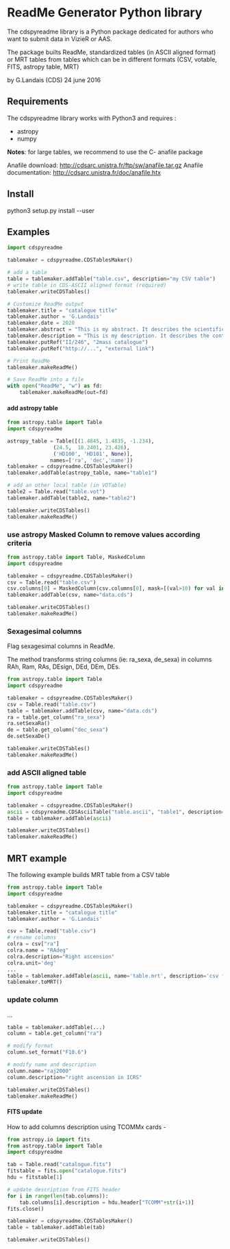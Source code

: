 
# ReadMe Generator Python library  

The cdspyreadme library is a Python package dedicated for authors who want to submit data in VizieR or AAS.

The package builts ReadMe, standardized tables (in ASCII aligned format) or MRT tables from tables which
can be in different formats (CSV, votable, FITS, astropy table, MRT)

by G.Landais (CDS) 24 june 2016

## Requirements
The cdspyreadme library works with Python3 and requires :
- astropy
- numpy

**Notes**: for large tables, we recommend to use the C- anafile package

Anafile download: http://cdsarc.unistra.fr/ftp/sw/anafile.tar.gz
Anafile documentation: http://cdsarc.unistra.fr/doc/anafile.htx

## Install
python3 setup.py install --user

## Examples
```python
import cdspyreadme

tablemaker = cdspyreadme.CDSTablesMaker()

# add a table
table = tablemaker.addTable("table.csv", description="my CSV table")
# write table in CDS-ASCII aligned format (required)
tablemaker.writeCDSTables()

# Customize ReadMe output
tablemaker.title = "catalogue title"
tablemaker.author = 'G.Landais'
tablemaker.date = 2020
tablemaker.abstract = "This is my abstract. It describes the scientific results derived from the data."
tablemaker.description = "This is my description. It describes the context of the data, like the instrumentation used or the observing conditions."
tablemaker.putRef("II/246", "2mass catalogue")
tablemaker.putRef("http://...", "external link")

# Print ReadMe
tablemaker.makeReadMe()

# Save ReadMe into a file
with open("ReadMe", "w") as fd:
    tablemaker.makeReadMe(out=fd)
```

#### add astropy table
```python
from astropy.table import Table
import cdspyreadme

astropy_table = Table([(1.4845, 1.4835, -1.234),
               (24.5,  18.2401, 23.426),
               ('HD100', 'HD101', None)],
              names=['ra', 'dec','name'])
tablemaker = cdspyreadme.CDSTablesMaker()
tablemaker.addTable(astropy_table, name="table1")

# add an other local table (in VOTable)
table2 = Table.read("table.vot")
tablemaker.addTable(table2, name="table2")

tablemaker.writeCDSTables()
tablemaker.makeReadMe()
```

### use astropy Masked Column to remove values according criteria
```python
from astropy.table import Table, MaskedColumn
import cdspyreadme

tablemaker = cdspyreadme.CDSTablesMaker()
csv = Table.read("table.csv")
csv.columns[0] = MaskedColumn(csv.columns[0], mask=[(val>10) for val in csv.columns[0]])
tablemaker.addTable(csv, name="data.cds")

tablemaker.writeCDSTables()
tablemaker.makeReadMe()
```

### Sexagesimal columns
Flag sexagesimal columns in ReadMe.

The method transforms string columns (ie: ra_sexa, de_sexa) in columns RAh, Ram, RAs, DEsign, DEd, DEm, DEs.

```python
from astropy.table import Table
import cdspyreadme

tablemaker = cdspyreadme.CDSTablesMaker()
csv = Table.read("table.csv")
table = tablemaker.addTable(csv, name="data.cds")
ra = table.get_column("ra_sexa")
ra.setSexaRa()
de = table.get_column("dec_sexa")
de.setSexaDe()

tablemaker.writeCDSTables()
tablemaker.makeReadMe()
```

### add ASCII aligned table
```python
from astropy.table import Table
import cdspyreadme

tablemaker = cdspyreadme.CDSTablesMaker()
ascii = cdspyreadme.CDSAsciiTable("table.ascii", "table1", description="ascii table")
table = tablemaker.addTable(ascii)

tablemaker.writeCDSTables()
tablemaker.makeReadMe()
```

## MRT example
The following example builds MRT table from a CSV table

```python
from astropy.table import Table
import cdspyreadme

tablemaker = cdspyreadme.CDSTablesMaker()
tablemaker.title = "catalogue title"
tablemaker.author = 'G.Landais'

csv = Table.read("table.csv")
# rename columns
colra = csv["ra"]
colra.name = "RAdeg"
colra.description="Right ascension"
colra.unit='deg'
...
table = tablemaker.addTable(ascii, name='table.mrt', description='csv file')
tablemaker.toMRT()
```

### update column
...
```python
table = tablemaker.addTable(...)
column = table.get_column("ra")

# modify format
column.set_format("F10.6")

# modify name and description
column.name="raj2000"
column.description="right ascension in ICRS"

tablemaker.writeCDSTables()
tablemaker.makeReadMe()
```
#### FITS update
How to add columns description using TCOMMx cards -

```python
from astropy.io import fits
from astropy.table import Table
import cdspyreadme

tab = Table.read("catalogue.fits")
fitstable = fits.open("catalogue.fits")
hdu = fitstable[1]

# update description from FITS header
for i in range(len(tab.columns)):
    tab.columns[i].description = hdu.header["TCOMM"+str(i+1)]
fits.close()

tablemaker = cdspyreadme.CDSTablesMaker()
table = tablemaker.addTable(tab)

tablemaker.writeCDSTables()
```
